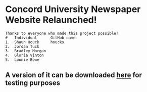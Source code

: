 # Concord University Newspaper Website Relaunched!

	Thanks to everyone who made this project possible!
	#	Individual		GitHub name
	1. 	Shaun Houck		houcks
	2. 	Jordan Tuck	
	3. 	Bradley Morgan	
	4. 	Gloria Vinton	
	5. 	Lonnie Bowe	

## A version of it can be downloaded [here](https://drive.google.com/file/d/1x8Q8JOBWiilLtmGGH9VWOHZoV4UjSEG-/view?usp=sharing) for testing purposes
